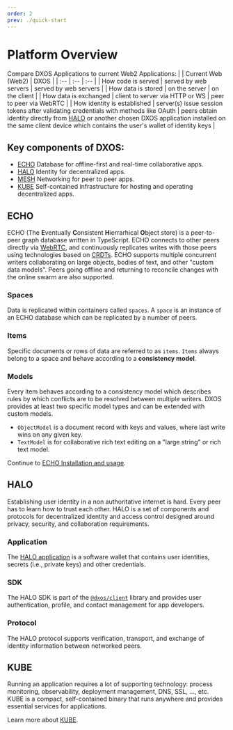 ```yaml
---
order: 2
prev: ./quick-start
---
```


# Platform Overview

Compare DXOS Applications to current Web2 Applications:
| | Current Web (Web2) | DXOS |
| :-- | :-- | :-- |
| How code is served | served by web servers | served by web servers |
| How data is stored | on the server | on the client |
| How data is exchanged | client to server via HTTP or WS | peer to peer via WebRTC |
| How identity is established | server(s) issue session tokens after validating credentials with methods like OAuth | peers obtain identity directly from [HALO]() or another chosen DXOS application installed on the same client device which contains the user's wallet of identity keys |

## Key components of DXOS:

*   [ECHO](#echo) Database for offline-first and real-time collaborative apps.
*   [HALO](#halo) Identity for decentralized apps.
*   [MESH](#mesh) Networking for peer to peer apps.
*   [KUBE](#kube) Self-contained infrastructure for hosting and operating decentralized apps.

## ECHO

ECHO (The **E**ventually **C**onsistent **H**ierrarhical **O**bject store) is a peer-to-peer graph database written in TypeScript. ECHO connects to other peers directly via [WebRTC](https://en.wikipedia.org/wiki/WebRTC), and continuously replicates writes with those peers using technologies based on [CRDTs](https://en.wikipedia.org/wiki/Conflict-free_replicated_data_type). ECHO supports multiple concurrent writers collaborating on large objects, bodies of text, and other "custom data models". Peers going offline and returning to reconcile changes with the online swarm are also supported.

### Spaces

Data is replicated within containers called `spaces`. A `space` is an instance of an ECHO database which can be replicated by a number of peers.

### Items

Specific documents or rows of data are referred to as `items`. `Items` always belong to a space and behave according to a **consistency model**.

### Models

Every item behaves according to a consistency model which describes rules by which conflicts are to be resolved between multiple writers. DXOS provides at least two specific model types and can be extended with custom models.

*   `ObjectModel` is a document record with keys and values, where last write wins on any given key.
*   `TextModel` is for collaborative rich text editing on a "large string" or rich text model.

Continue to [ECHO Installation and usage](echo/installation).

## HALO

Establishing user identity in a non authoritative internet is hard. Every peer has to learn how to trust each other. HALO is a set of components and protocols for decentralized identity and access control designed around privacy, security, and collaboration requirements.

### Application

The [HALO application](https://halo.dxos.org) is a software wallet that contains user identities, secrets (i.e., private keys) and other credentials.

### SDK

The HALO SDK is part of the [`@dxos/client`](https://www.npmjs.com/package/@dxos/client) library and provides user authentication, profile, and contact management for app developers.

### Protocol

The HALO protocol supports verification, transport, and exchange of identity information between networked peers.

## KUBE

Running an application requires a lot of supporting technology: process monitoring, observability, deployment management, DNS, SSL, ..., etc. KUBE is a compact, self-contained binary that runs anywhere and provides essential services for applications.

Learn more about [KUBE](kube).
